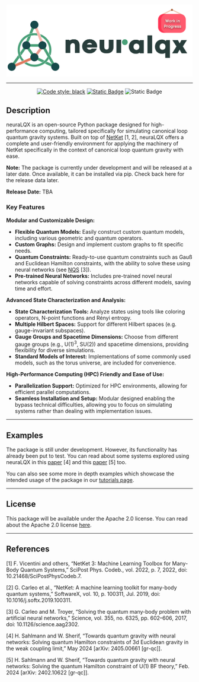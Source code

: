 <div align="center">
<img src="neuralqx/utils/base/nqx_logo_WIP.png" alt="logo" width="600"></img>


<hr>




[![Code style: black](https://img.shields.io/badge/code%20style-black-000000.svg)](https://github.com/psf/black)
[![Static Badge](https://img.shields.io/badge/linting-pylint-blue)](https://github.com/pylint-dev/pylint)
![Static Badge](https://img.shields.io/badge/python-3.9%2B-green)

</div>

## __Description__

neuraLQX is an open-source Python package designed for high-performance computing, tailored specifically for simulating 
canonical loop quantum gravity systems. Built on top of [NetKet](https://github.com/netket/netket.git) [1, 2], neuraLQX 
offers a complete and user-friendly environment for applying the machinery of NetKet specifically in the context of 
canonical loop quantum gravity with ease.

**Note:** The package is currently under development and will be released at a later date. Once available, it can be 
installed via pip. Check back here for the release data later.

**Release Date:** TBA

### __Key Features__

**Modular and Customizable Design:**
- **Flexible Quantum Models:** Easily construct custom quantum models, including various geometric and quantum 
operators.
- **Custom Graphs:** Design and implement custom graphs to fit specific needs.
- **Quantum Constraints:** Ready-to-use quantum constraints such as Gauß and Euclidean Hamilton constraints, with the 
ability to solve these using neural networks (see [NQS](https://www.science.org/doi/10.1126/science.aag2302) [3]).
- **Pre-trained Neural Networks:** Includes pre-trained novel neural networks capable of solving constraints across 
different models, saving time and effort.

**Advanced State Characterization and Analysis:**
- **State Characterization Tools:** Analyze states using tools like coloring operators, N-point functions and Rényi
entropy.
- **Multiple Hilbert Spaces:** Support for different Hilbert spaces (e.g. gauge-invariant subspaces).
- **Gauge Groups and Spacetime Dimensions:** Choose from different gauge groups (e.g., U(1)<sup>3</sup>, SU(2)) and 
spacetime dimensions, providing flexibility for diverse simulations.
- **Standard Models of Interest:** Implementations of some commonly used models, such as the torus universe, are 
included for convenience.

**High-Performance Computing (HPC) Friendly and Ease of Use:**
- **Parallelization Support:** Optimized for HPC environments, allowing for efficient parallel computations.
- **Seamless Installation and Setup:** Modular designed enabling the bypass technical difficulties, allowing you to 
focus on simulating systems rather than dealing with implementation issues.

<hr>

## __Examples__

The package is still under development. However, its functionality has already been put to test. You can read about 
some systems explored using neuraLQX in this [paper](https://arxiv.org/abs/2405.00661) [4] and this 
[paper](https://arxiv.org/abs/2402.10622) [5] too.

You can also see some more in depth examples which showcase the intended usage of the package in our 
[tutorials page](/docs/Tutorials/). 

<hr>

## __License__

This package will be available under the Apache 2.0 license. You can read about the Apache 2.0 license [here](/LICENSE).

<hr>

## __References__

[1] F. Vicentini and others, “NetKet 3: Machine Learning Toolbox for Many-Body Quantum Systems,” SciPost Phys. Codeb., 
vol. 2022, p. 7, 2022, doi: 10.21468/SciPostPhysCodeb.7.

[2] G. Carleo et al., “NetKet: A machine learning toolkit for many-body quantum systems,” SoftwareX, vol. 10, p. 100311,
Jul. 2019, doi: 10.1016/j.softx.2019.100311.

[3] G. Carleo and M. Troyer, “Solving the quantum many-body problem with artificial neural networks,” Science, vol. 355,
no. 6325, pp. 602–606, 2017, doi: 10.1126/science.aag2302.


[4] H. Sahlmann and W. Sherif, “Towards quantum gravity with neural networks: Solving quantum Hamilton constraints of 3d
Euclidean gravity in the weak coupling limit,” May 2024 [arXiv: 2405.00661 [gr-qc]].

[5] H. Sahlmann and W. Sherif, “Towards quantum gravity with neural networks: Solving the quantum Hamilton constraint of
U(1) BF theory,” Feb. 2024 [arXiv: 2402.10622 [gr-qc]].